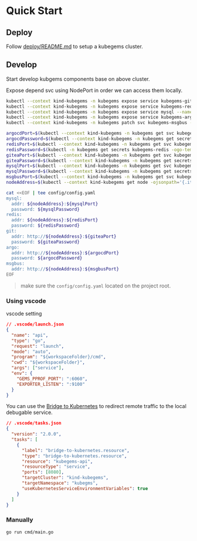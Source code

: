 # Quick Start

## Deploy

Follow [deploy/README.md](../deploy/README.md) to setup a kubegems cluster.

## Develop

Start develop kubgems components base on above cluster.

Expose depend svc using NodePort in order we can access them locally.

```sh
kubectl --context kind-kubegems -n kubegems expose service kubegems-gitea-http --name=kubegems-gitea --type=NodePort
kubectl --context kind-kubegems -n kubegems expose service kubegems-redis-master --name=kubegems-redis --type=NodePort
kubectl --context kind-kubegems -n kubegems expose service mysql --name=kubegems-mysql --type=NodePort
kubectl --context kind-kubegems -n kubegems expose service kubegems-argocd-server --name=kubegems-argocd --type=NodePort --port=80 --target-port=server
kubectl --context kind-kubegems -n kubegems patch svc kubegems-msgbus --patch='{"spec":{"type":"NodePort"}}'

argocdPort=$(kubectl --context kind-kubegems -n kubegems get svc kubegems-argocd -o jsonpath='{.spec.ports[0].nodePort}')
argocdPassword=$(kubectl --context kind-kubegems -n kubegems get secrets argocd-initial-admin-secret -ogo-template='{{ .data.password | base64decode }}')
redisPort=$(kubectl --context kind-kubegems -n kubegems get svc kubegems-redis -o jsonpath='{.spec.ports[0].nodePort}')
redisPassword=$(kubectl -n kubegems get secrets kubegems-redis -ogo-template='{{ index .data "redis-password" | base64decode }}')
giteaPort=$(kubectl --context kind-kubegems -n kubegems get svc kubegems-gitea -o jsonpath='{.spec.ports[0].nodePort}')
giteaPassword=$(kubectl --context kind-kubegems -n kubegems get secrets kubegems-config -ogo-template='{{ .data.GIT_PASSWORD | base64decode }}')
mysqlPort=$(kubectl --context kind-kubegems -n kubegems get svc kubegems-mysql -o jsonpath='{.spec.ports[0].nodePort}')
mysqlPassword=$(kubectl --context kind-kubegems -n kubegems get secrets mysql -ogo-template='{{ index .data "mysql-root-password" | base64decode }}')
msgbusPort=$(kubectl --context kind-kubegems -n kubegems get svc kubegems-msgbus -o jsonpath='{.spec.ports[0].nodePort}')
nodeAddress=$(kubectl --context kind-kubegems get node -ojsonpath='{.items[0].status.addresses[0].address}')

cat <<EOF | tee config/config.yaml
mysql:
  addr: ${nodeAddress}:${mysqlPort}
  password: ${mysqlPassword}
redis:
  addr: ${nodeAddress}:${redisPort}
  password: ${redisPassword}
git:
  addr: http://${nodeAddress}:${giteaPort}
  password: ${giteaPassword}
argo:
  addr: http://${nodeAddress}:${argocdPort}
  password: ${argocdPassword}
msgbus:
  addr: http://${nodeAddress}:${msgbusPort}
EOF
```

> make sure the `config/config.yaml` located on the project root.

### Using vscode

vscode setting

```json
// .vscode/launch.json
{
  "name": "api",
  "type": "go",
  "request": "launch",
  "mode": "auto",
  "program": "${workspaceFolder}/cmd",
  "cwd": "${workspaceFolder}",
  "args": ["service"],
  "env": {
    "GEMS_PPROF_PORT": ":6060",
    "EXPORTER_LISTEN": ":9100"
  }
}
```

You can use the [Bridge to Kubernetes](https://marketplace.visualstudio.com/items?itemName=mindaro.mindaro) to redirect remote traffic to the local debugable service.

```json
// .vscode/tasks.json
{
  "version": "2.0.0",
  "tasks": [
    {
      "label": "bridge-to-kubernetes.resource",
      "type": "bridge-to-kubernetes.resource",
      "resource": "kubegems-api",
      "resourceType": "service",
      "ports": [8080],
      "targetCluster": "kind-kubegems",
      "targetNamespace": "kubegms",
      "useKubernetesServiceEnvironmentVariables": true
    }
  ]
}
```

### Manually

```sh
go run cmd/main.go
```
